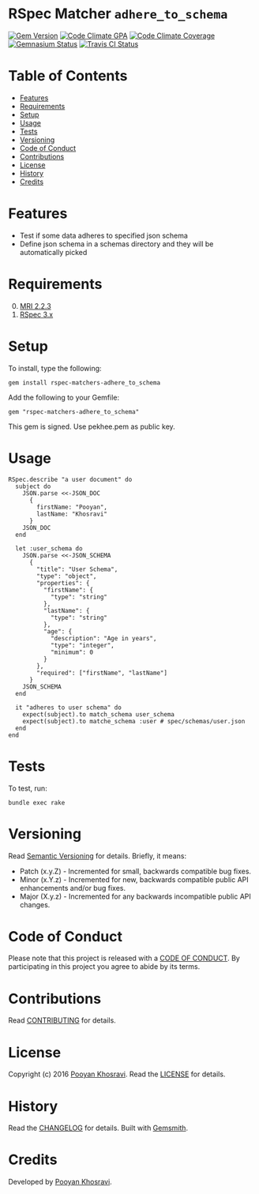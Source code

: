 # RSpec Matcher `adhere_to_schema`

[![Gem Version](https://badge.fury.io/rb/rspec_matcher_match_schema.svg)](http://badge.fury.io/rb/rspec_matcher_match_schema)
[![Code Climate GPA](https://codeclimate.com/github//rspec_matcher_match_schema.svg)](https://codeclimate.com/github/pekhee/rspec_matcher_match_schema)
[![Code Climate Coverage](https://codeclimate.com/github//rspec_matcher_match_schema/coverage.svg)](https://codeclimate.com/github/pekhee/rspec_matcher_match_schema)
[![Gemnasium Status](https://gemnasium.com//rspec_matcher_match_schema.svg)](https://gemnasium.com/pekhee/rspec_matcher_match_schema)
[![Travis CI Status](https://secure.travis-ci.org//rspec_matcher_match_schema.svg)](https://travis-ci.org/pekhee/rspec_matcher_match_schema)

<!-- Tocer[start]: Auto-generated, don't remove. -->

# Table of Contents

- [Features](#features)
- [Requirements](#requirements)
- [Setup](#setup)
- [Usage](#usage)
- [Tests](#tests)
- [Versioning](#versioning)
- [Code of Conduct](#code-of-conduct)
- [Contributions](#contributions)
- [License](#license)
- [History](#history)
- [Credits](#credits)

<!-- Tocer[finish]: Auto-generated, don't remove. -->

# Features

- Test if some data adheres to specified json schema
- Define json schema in a schemas directory and they will be automatically
picked

# Requirements

0. [MRI 2.2.3](https://www.ruby-lang.org)
1. [RSpec 3.x](http://rspec.info)

# Setup

To install, type the following:

    gem install rspec-matchers-adhere_to_schema

Add the following to your Gemfile:

    gem "rspec-matchers-adhere_to_schema"

This gem is signed. Use pekhee.pem as public key.

# Usage

    RSpec.describe "a user document" do
      subject do
        JSON.parse <<-JSON_DOC
          {
            firstName: "Pooyan",
            lastName: "Khosravi"
          }
        JSON_DOC
      end

      let :user_schema do
        JSON.parse <<-JSON_SCHEMA
          {
            "title": "User Schema",
            "type": "object",
            "properties": {
              "firstName": {
                "type": "string"
              },
              "lastName": {
                "type": "string"
              },
              "age": {
                "description": "Age in years",
                "type": "integer",
                "minimum": 0
              }
            },
            "required": ["firstName", "lastName"]
          }
        JSON_SCHEMA
      end

      it "adheres to user schema" do
        expect(subject).to match_schema user_schema
        expect(subject).to matche_schema :user # spec/schemas/user.json
      end
    end

# Tests

To test, run:

    bundle exec rake

# Versioning

Read [Semantic Versioning](http://semver.org) for details. Briefly, it means:

- Patch (x.y.Z) - Incremented for small, backwards compatible bug fixes.
- Minor (x.Y.z) - Incremented for new, backwards compatible public API enhancements and/or bug fixes.
- Major (X.y.z) - Incremented for any backwards incompatible public API changes.

# Code of Conduct

Please note that this project is released with a [CODE OF CONDUCT](CODE_OF_CONDUCT.md). By participating in this project
you agree to abide by its terms.

# Contributions

Read [CONTRIBUTING](CONTRIBUTING.md) for details.

# License

Copyright (c) 2016 [Pooyan Khosravi]().
Read the [LICENSE](LICENSE.md) for details.

# History

Read the [CHANGELOG](CHANGELOG.md) for details.
Built with [Gemsmith](https://github.com/bkuhlmann/gemsmith).

# Credits

Developed by [Pooyan Khosravi]().
